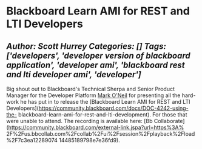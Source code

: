 # Blackboard Learn AMI for REST and LTI Developers
*Author: Scott Hurrey*
*Categories: []*
*Tags: ['developers', 'developer version of blackboard application', 'developer ami', 'blackboard rest and lti developer ami', 'developer']*
---
Big shout out to Blackboard's Technical Sherpa and Senior Product Manager for
the Developer Platform [Mark
O'Neil](https://community.blackboard.com/people/moneil) for presenting all the
hard-work he has put in to release the [Blackboard Learn AMI for REST and LTI
Developers](https://community.blackboard.com/docs/DOC-4242-using-the-
blackboard-learn-ami-for-rest-and-lti-development). For those that were unable
to attend. The recording is available here: [Bb
Collaborate](https://community.blackboard.com/external-link.jspa?url=https%3A%
2F%2Fus.bbcollab.com%2Fcollab%2Fui%2Fsession%2Fplayback%2Fload%2F7c3ea12289074
14485189798e7e36fd9).

